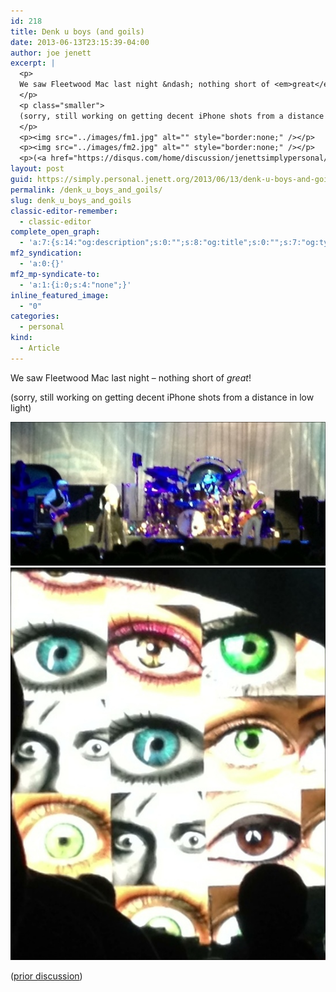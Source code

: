 ```yaml
---
id: 218
title: Denk u boys (and goils)
date: 2013-06-13T23:15:39-04:00
author: joe jenett
excerpt: |
  <p>
  We saw Fleetwood Mac last night &ndash; nothing short of <em>great</em>!
  </p>
  <p class="smaller">
  (sorry, still working on getting decent iPhone shots from a distance in low light)
  </p>
  <p><img src="../images/fm1.jpg" alt="" style="border:none;" /></p>
  <p><img src="../images/fm2.jpg" alt="" style="border:none;" /></p>
  <p>(<a href="https://disqus.com/home/discussion/jenettsimplypersonal/jenettsimplypersonal_denk_u_boys_and_goils/">prior discussion</a>)</p>
layout: post
guid: https://simply.personal.jenett.org/2013/06/13/denk-u-boys-and-goils/
permalink: /denk_u_boys_and_goils/
slug: denk_u_boys_and_goils
classic-editor-remember:
  - classic-editor
complete_open_graph:
  - 'a:7:{s:14:"og:description";s:0:"";s:8:"og:title";s:0:"";s:7:"og:type";s:0:"";s:12:"twitter:card";s:7:"summary";s:15:"twitter:creator";s:0:"";s:19:"twitter:description";s:0:"";s:8:"og:image";s:0:"";}'
mf2_syndication:
  - 'a:0:{}'
mf2_mp-syndicate-to:
  - 'a:1:{i:0;s:4:"none";}'
inline_featured_image:
  - "0"
categories:
  - personal
kind:
  - Article
---
```

We saw Fleetwood Mac last night &ndash; nothing short of _great_! 

<p class="smaller">
  (sorry, still working on getting decent iPhone shots from a distance in low light)
</p>

<img src="../images/fm1.jpg" alt="" style="border:none;" /> 

<img src="../images/fm2.jpg" alt="" style="border:none;" /> 

([prior discussion](https://disqus.com/home/discussion/jenettsimplypersonal/jenettsimplypersonal_denk_u_boys_and_goils/))